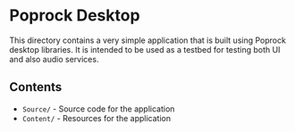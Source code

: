 # Poprock Desktop

This directory contains a very simple application that is built using
Poprock desktop libraries. It is intended to be used as a testbed for
testing both UI and also audio services.

## Contents

* `Source/` - Source code for the application
* `Content/` - Resources for the application